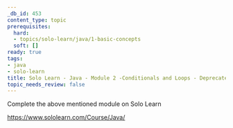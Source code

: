```yaml
---
_db_id: 453
content_type: topic
prerequisites:
  hard:
  - topics/solo-learn/java/1-basic-concepts
  soft: []
ready: true
tags:
- java
- solo-learn
title: Solo Learn - Java - Module 2 -Conditionals and Loops - Deprecated
topic_needs_review: false
---
```


Complete the above mentioned module on Solo Learn

https://www.sololearn.com/Course/Java/